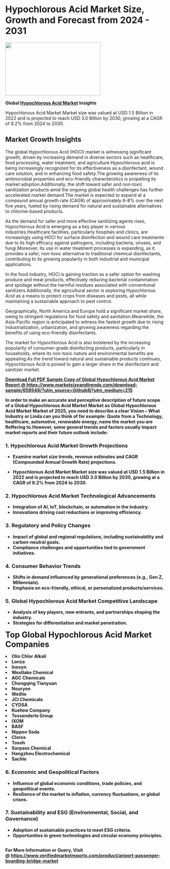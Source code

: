<H1>Hypochlorous Acid Market Size, Growth and Forecast from 2024 - 2031</H1><img class="aligncenter size-medium wp-image-584254" src="https://thirdeyenews.in/wp-content/uploads/2024/09/Global-Market-Research-300x168.jpeg" alt="" width="300" height="168" /><p><strong>Global&nbsp;<a href="https://www.marketsizeandtrends.com/download-sample/658548/?utm_source=Github8j?utm_medium=215">Hypochlorous Acid Market</a> Insights</strong></p><p>Hypochlorous Acid Market Market size was valued at USD 1.5 Billion in 2022 and is projected to reach USD 3.0 Billion by 2030, growing at a CAGR of 9.2% from 2024 to 2030.</p><p><h2>Market Growth Insights</h2> <p>The global Hypochlorous Acid (HOCl) market is witnessing significant growth, driven by increasing demand in diverse sectors such as healthcare, food processing, water treatment, and agriculture.Hypochlorous acid is being increasingly recognized for its effectiveness as a disinfectant, wound care solution, and in enhancing food safety.The growing awareness of its antimicrobial properties and eco-friendly characteristics is propelling its market adoption.Additionally, the shift toward safer and non-toxic sanitization products amid the ongoing global health challenges has further accelerated market demand.The market is expected to expand at a compound annual growth rate (CAGR) of approximately 6-8% over the next five years, fueled by rising demand for natural and sustainable alternatives to chlorine-based products.</p> <p><strong><a href="download-link"></a></strong></p> <p>As the demand for safer and more effective sanitizing agents rises, Hypochlorous Acid is emerging as a key player in various industries.Healthcare facilities, particularly hospitals and clinics, are increasingly using HOCl for surface disinfection and wound care treatments due to its high efficacy against pathogens, including bacteria, viruses, and fungi.Moreover, its use in water treatment processes is expanding, as it provides a safer, non-toxic alternative to traditional chemical disinfectants, contributing to its growing popularity in both industrial and municipal applications.</p> <p>In the food industry, HOCl is gaining traction as a safer option for washing produce and meat products, effectively reducing bacterial contamination and spoilage without the harmful residues associated with conventional sanitizers.Additionally, the agricultural sector is exploring Hypochlorous Acid as a means to protect crops from diseases and pests, all while maintaining a sustainable approach to pest control.</p> <p>Geographically, North America and Europe hold a significant market share, owing to stringent regulations for food safety and sanitation.Meanwhile, the Asia-Pacific region is anticipated to witness the fastest growth due to rising industrialization, urbanization, and growing awareness regarding the benefits of using eco-friendly disinfectants.</p> <p>The market for Hypochlorous Acid is also bolstered by the increasing popularity of consumer-grade disinfecting products, particularly in households, where its non-toxic nature and environmental benefits are appealing.As the trend toward natural and sustainable products continues, Hypochlorous Acid is poised to gain a larger share in the disinfectant and sanitizer market.</p> <p><strong><a href="get-more-link"></p><p><span class=""><strong>Download Full PDF Sample Copy of Global Hypochlorous Acid Market Report</strong> @ <a href="https://www.marketsizeandtrends.com/download-sample/658548/?utm_source=Github8j?utm_medium=215" target="_blank">https://www.marketsizeandtrends.com/download-sample/658548/?utm_source=Github8j?utm_medium=215</a></span></p><p>In order to make an accurate and perceptive description of future scope of a Global&nbsp;Hypochlorous Acid Market Market as Global&nbsp;Hypochlorous Acid Market Market of 2025, you need to describe a clear Vision &ndash; What Industry or Linda can you think of for example: Quote from a Technology, healthcare, automotive, renewable energy, name the market you are Reffering to.However, some general trends and factors usually impact market reports and their future outlook include:</p><h3>1.&nbsp;<strong>Hypochlorous Acid Market Growth Projections</strong></h3><ul><li>Examine market size trends, revenue estimates and CAGR (Compounded Annual Growth Rate) projections.</li><li><p>Hypochlorous Acid Market Market size was valued at USD 1.5 Billion in 2022 and is projected to reach USD 3.0 Billion by 2030, growing at a CAGR of 9.2% from 2024 to 2030.</p></li></ul><h3>2.&nbsp;<strong>Hypochlorous Acid Market Technological Advancements</strong></h3><ul><li>Integration of AI, IoT, blockchain, or automation in the industry.</li><li>Innovations driving cost reductions or improving efficiency.</li></ul><h3>3.&nbsp;<strong>Regulatory and Policy Changes</strong></h3><ul><li>Impact of global and regional regulations, including sustainability and carbon-neutral goals.</li><li>Compliance challenges and opportunities tied to government initiatives.</li></ul><h3>4.&nbsp;<strong>Consumer Behavior Trends</strong></h3><ul><li>Shifts in demand influenced by generational preferences (e.g., Gen Z, Millennials).</li><li>Emphasis on eco-friendly, ethical, or personalized products/services.</li></ul><h3>5.&nbsp;<strong>Global Hypochlorous Acid Market Competitive Landscape</strong></h3><ul><li>Analysis of key players, new entrants, and partnerships shaping the industry.</li><li>Strategies for differentiation and market penetration.</li></ul><p data-pm-slice="1 1 []"><span style="color: inherit; font-family: inherit; font-size: 25px;">Top Global Hypochlorous Acid Market Companies</span></p><div class="" data-test-id=""><p><li>Olin Chlor Alkali</li><li> Lonza</li><li> Inovyn</li><li> Westlake Chemical</li><li> AGC Chemicals</li><li> Chongqing Tianyuan</li><li> Nouryon</li><li> Weilite</li><li> JCI Chemicals</li><li> CYDSA</li><li> Kuehne Company</li><li> Tessenderlo Group</li><li> IXOM</li><li> BASF</li><li> Nippon Soda</li><li> Clorox</li><li> Tosoh</li><li> Surpass Chemical</li><li> Hangzhou Electrochemical</li><li> Sachlo</li></p></div><h3>6.&nbsp;<strong>Economic and Geopolitical Factors</strong></h3><ul><li>Influence of global economic conditions, trade policies, and geopolitical events.</li><li>Resilience of the market to inflation, currency fluctuations, or global crises.</li></ul><h3>7.&nbsp;<strong>Sustainability and ESG (Environmental, Social, and Governance)</strong></h3><ul><li>Adoption of sustainable practices to meet ESG criteria.</li><li>Opportunities in green technologies and circular economy principles.</li></ul><h2><strong style="font-size: 14px;">For More Information or Query, Visit @&nbsp;</strong><a style="background-color: #ffffff; font-size: 14px;" href="https://www.marketsizeandtrends.com/report/hypochlorous-acid-market/" target="_blank">https://www.verifiedmarketreports.com/product/airport-passenger-boarding-bridge-market</a></h2>